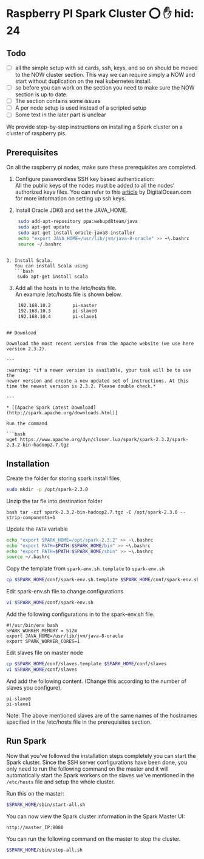 # Raspberry PI Spark Cluster :o: :raised_hand: hid: 24

## Todo

- [ ] all the simple setup with sd cards, ssh, keys, and so on should be moved to the NOW cluster section. This way we can require simply a NOW and start without duplication on the real kubernetes install.
- [ ] so before you can work on the section you need to make sure the NOW section is up to date.
- [ ] The section contains some issues
- [ ] A per node setup is used instead of a scripted setup
- [ ] Some text in the later part is unclear

We provide step-by-step instructions on installing a Spark cluster on a cluster of raspberry pis. 

## Prerequisites
On all the raspberry pi nodes, make sure these prerequisites are completed.

1. Configure passwordless SSH key based authentication:  
   All the public keys of the nodes must be added to all the nodes' authorized keys files. 
   You can refer to this [article](https://www.digitalocean.com/community/tutorials/how-to-set-up-ssh-keys--2) by DigitalOcean.com for more information on setting up ssh keys. 

2. Install Oracle JDK8 and set the JAVA_HOME.     
   ```bash 
   	sudo add-apt-repository ppa:webupd8team/java
   	sudo apt-get update
   	sudo apt-get install oracle-java8-installer
	echo "export JAVA_HOME=/usr/lib/jvm/java-8-oracle" >> ~\.bashrc
	source ~/.bashrc 
``` 

3. Install Scala.  
   You can install Scala using 
   ```bash 
	sudo apt-get install scala 
```

3. Add all the hosts in to the /etc/hosts file.  
   An example /etc/hosts file is shown below. 
   ```bash 
	192.168.10.2		pi-master
	192.168.10.3		pi-slave0
	192.168.10.4	 	pi-slave1
```

## Download 

Download the most recent version from the Apache website (we use here
version 2.3.2).

---

:warning: *if a newer version is available, your task will be to use the
newer version and create a new updated set of instructions. At this
time the newest version is 2.3.2. Please double check.*

---

* [[Apache Spark Latest Download](http://spark.apache.org/downloads.html)] 

Run the command

```bash 
wget https://www.apache.org/dyn/closer.lua/spark/spark-2.3.2/spark-2.3.2-bin-hadoop2.7.tgz 
```

## Installation

Create the folder for storing spark install files

```bash 
sudo mkdir -p /opt/spark-2.3.0
```

Unzip the tar fle into destination folder

```bash tar -xzf spark-2.3.2-bin-hadoop2.7.tgz -C /opt/spark-2.3.0 --strip-components=1 ```

Update the `PATH` variable

```bash 
echo "export SPARK_HOME=/opt/spark-2.3.2" >> ~\.bashrc
echo "export PATH=$PATH:$SPARK_HOME/bin" >> ~\.bashrc
echo "export PATH=$PATH:$SPARK_HOME/sbin" >> ~\.bashrc
source ~/.bashrc 
```

Copy the template from `spark-env.sh.template` to `spark-env.sh`

```bash 
cp $SPARK_HOME/conf/spark-env.sh.template $SPARK_HOME/conf/spark-env.sh 
```

Edit spark-env.sh file to change configurations


```bash 
vi $SPARK_HOME/conf/spark-env.sh 
```

Add the following configurations in to the spark-env.sh file.  

```
#!/usr/bin/env bash
SPARK_WORKER_MEMORY = 512m
export JAVA_HOME=/usr/lib/jvm/java-8-oracle
export SPARK_WORKER_CORES=1
```

Edit slaves file on master node

```bash 
cp $SPARK_HOME/conf/slaves.template $SPARK_HOME/conf/slaves
vi $SPARK_HOME/conf/slaves
``` 

And add the following content. (Change this according to the number of slaves you configure).

```
pi-slave0
pi-slave1
```

Note: The above mentioned slaves are of the same names of the hostnames specified in the /etc/hosts file in the prerequisites section. 

## Run Spark	

Now that you've followed the installation steps completely you can start the Spark cluster. 
Since the SSH server configurations have been done, you only need to run the following command on the master and it will automatically start the Spark workers on the slaves we've mentioned in the ```/etc/hosts``` file and setup the whole cluster. 

Run this on the master:

```bash 
$SPARK_HOME/sbin/start-all.sh 
```

You can now view the Spark cluster information in the Spark Master UI:  

```http://master_IP:8080```

You can run the following command on the master to stop the cluster. 
```bash 
$SPARK_HOME/sbin/stop-all.sh 
```
